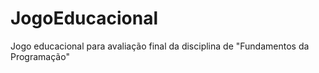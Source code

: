 # JogoEducacional
Jogo educacional para avaliação final da disciplina de "Fundamentos da Programação"
